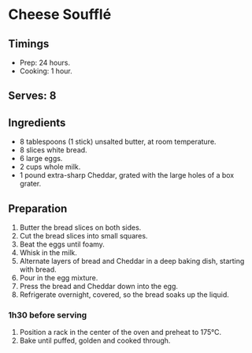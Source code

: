 # Cheese Soufflé

## Timings

* Prep: 24 hours.
* Cooking: 1 hour.

## Serves: **8**

## Ingredients

* 8 tablespoons (1 stick) unsalted butter, at room temperature.
* 8 slices white bread.
* 6 large eggs.
* 2 cups whole milk.
* 1 pound extra-sharp Cheddar, grated with the large holes of a box grater.

## Preparation

1) Butter the bread slices on both sides.
2) Cut the bread slices into small squares.
3) Beat the eggs until foamy.
4) Whisk in the milk.
5) Alternate layers of bread and Cheddar in a deep baking dish, starting with bread.
6) Pour in the egg mixture.
7) Press the bread and Cheddar down into the egg.
8) Refrigerate overnight, covered, so the bread soaks up the liquid.

### 1h30 before serving

1) Position a rack in the center of the oven and preheat to 175°C.
2) Bake until puffed, golden and cooked through.
